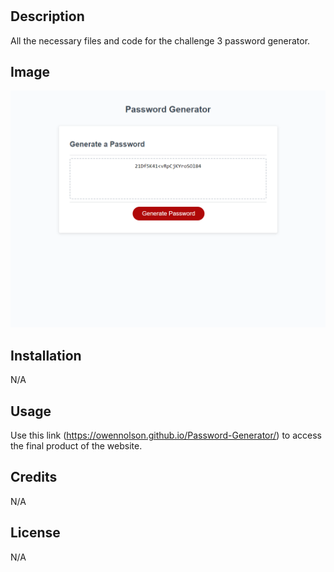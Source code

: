 # <Password Generator>

## Description

All the necessary files and code for the challenge 3 password generator.

## Image 
![image](./images/_C__Users_owenn_bootcamp_assignments_Password-Generator_index.html.png)

## Installation

N/A

## Usage

Use this link (https://owennolson.github.io/Password-Generator/) to access the final product of the website.

## Credits

N/A

## License

N/A
